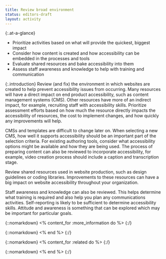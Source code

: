 ```yaml
---
title: Review broad environment
status: editors-draft
layout: activity
---
```


{:.at-a-glance}
* Prioritize activities based on what will provide the quickest, biggest impact
* Consider how content is created and how accessibility can be embedded in the processes and tools
* Evaluate shared resources and bake accessibility into them
* Assess staff awareness and knowledge to help with training and communication


{:.introduction}
Review (and fix) the environment in which websites are created to help prevent accessibility issues from occurring. Many resources will have a direct impact on end product accessibility, such as content management systems (CMS). Other resources have more of an indirect impact, for example, recruiting staff with accessibility skills. Prioritize assessment efforts based on how much the resource directly impacts the accessibility of resources, the cost to implement changes, and how quickly any improvements will help.

CMSs and templates are difficult to change later on. When selecting a new CMS, how well it supports accessibility should be an important part of the selection criteria. For existing authoring tools, consider what accessibility options might be available and how they are being used. The process of preparing content can also be reviewed to incorporate accessibility, for example, video creation process should include a caption and transcription stage.

Review shared resources used in website production, such as design guidelines or coding libraries. Improvements to these resources can have a big impact on website accessibility throughout your organization.

Staff awareness and knowledge can also be reviewed. This helps determine what training is required and also help you plan any communications activities. Self-reporting is likely to be sufficient to determine accessibility skills. Attitude and awareness is something that can be explored which may be important for particular goals.

{::nomarkdown}
<% content_for :more_information do %>
{:/}

{::nomarkdown}
<% end %>
{:/}

{::nomarkdown}
<% content_for :related do %>
{:/}

{::nomarkdown}
<% end %>
{:/}
